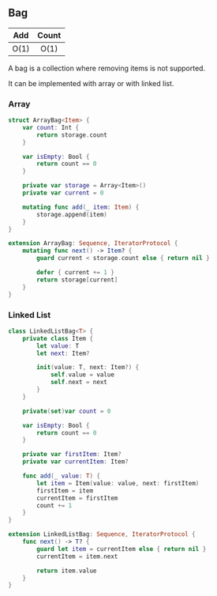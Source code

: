 ## Bag

Add | Count
:--------: | :---:
O(1)       | O(1) 

A bag is a collection where removing items is not supported.

It can be implemented with array or with linked list.

### Array

```swift
struct ArrayBag<Item> {
    var count: Int {
        return storage.count
    }

    var isEmpty: Bool {
        return count == 0
    }

    private var storage = Array<Item>()
    private var current = 0

    mutating func add(_ item: Item) {
        storage.append(item)
    }
}

extension ArrayBag: Sequence, IteratorProtocol {
    mutating func next() -> Item? {
        guard current < storage.count else { return nil }

        defer { current += 1 }
        return storage[current]
    }
}
```
### Linked List

```swift
class LinkedListBag<T> {
    private class Item {
        let value: T
        let next: Item?

        init(value: T, next: Item?) {
            self.value = value
            self.next = next
        }
    }

    private(set)var count = 0

    var isEmpty: Bool {
        return count == 0
    }

    private var firstItem: Item?
    private var currentItem: Item?

    func add(_ value: T) {
        let item = Item(value: value, next: firstItem)
        firstItem = item
        currentItem = firstItem
        count += 1
    }
}

extension LinkedListBag: Sequence, IteratorProtocol {
    func next() -> T? {
        guard let item = currentItem else { return nil }
        currentItem = item.next

        return item.value
    }
}
```